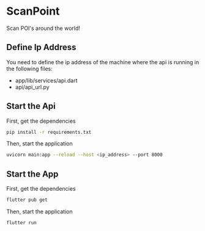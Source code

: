 # ScanPoint

Scan POI's around the world!

## Define Ip Address
You need to define the ip address of the machine where the api is running in the following files:
- app/lib/services/api.dart
- api/api_url.py

## Start the Api
First, get the dependencies
```bash
pip install -r requirements.txt
```
Then, start the application
```bash
uvicorn main:app --reload --host <ip_address> --port 8000
```

## Start the App
First, get the dependencies
```bash
flutter pub get
```
Then, start the application
```bash
flutter run
```
